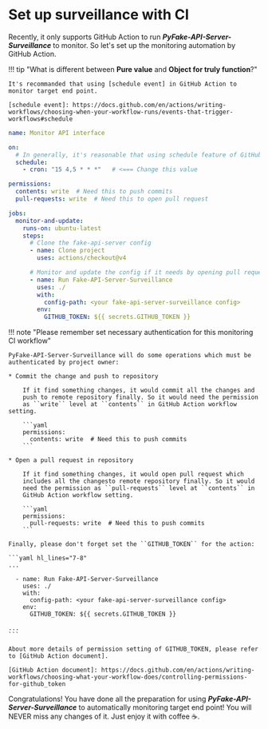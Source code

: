 # Set up surveillance with CI

Recently, it only supports GitHub Action to run **_PyFake-API-Server-Surveillance_** to monitor. So let's set up the
monitoring automation by GitHub Action.

!!! tip "What is different between **Pure value** and **Object for truly function**?"

    It's recommanded that using [schedule event] in GitHub Action to monitor target end point.

    [schedule event]: https://docs.github.com/en/actions/writing-workflows/choosing-when-your-workflow-runs/events-that-trigger-workflows#schedule


```yaml title=".github/workflows/monitor.yaml"
name: Monitor API interface

on:
  # In generally, it's reasonable that using schedule feature of GitHub Action to monitor the Back-End side API change..
  schedule:
    - cron: "15 4,5 * * *"   # <=== Change this value

permissions:
  contents: write  # Need this to push commits
  pull-requests: write  # Need this to open pull request

jobs:
  monitor-and-update:
    runs-on: ubuntu-latest
    steps:
      # Clone the fake-api-server config
      - name: Clone project
        uses: actions/checkout@v4

      # Monitor and update the config if it needs by opening pull request
      - name: Run Fake-API-Server-Surveillance
        uses: ./
        with:
          config-path: <your fake-api-server-surveillance config>
        env:
          GITHUB_TOKEN: ${{ secrets.GITHUB_TOKEN }}
```

!!! note "Please remember set necessary authentication for this monitoring CI workflow"

    PyFake-API-Server-Surveillance will do some operations which must be
    authenticated by project owner:

    * Commit the change and push to repository

        If it find something changes, it would commit all the changes and
        push to remote repository finally. So it would need the permission
        as ``write`` level at ``contents`` in GitHub Action workflow setting.

        ```yaml
        permissions:
          contents: write  # Need this to push commits
        ```

    * Open a pull request in repository

        If it find something changes, it would open pull request which
        includes all the changesto remote repository finally. So it would
        need the permission as ``pull-requests`` level at ``contents`` in
        GitHub Action workflow setting.

        ```yaml
        permissions:
          pull-requests: write  # Need this to push commits
        ```

    Finally, please don't forget set the ``GITHUB_TOKEN`` for the action:

    ```yaml hl_lines="7-8"
    ...

      - name: Run Fake-API-Server-Surveillance
        uses: ./
        with:
          config-path: <your fake-api-server-surveillance config>
        env:
          GITHUB_TOKEN: ${{ secrets.GITHUB_TOKEN }}

    ...
    ```

    About more details of permission setting of GITHUB_TOKEN, please refer
    to [GitHub Action document].

    [GitHub Action document]: https://docs.github.com/en/actions/writing-workflows/choosing-what-your-workflow-does/controlling-permissions-for-github_token

Congratulations! You have done all the preparation for using **_PyFake-API-Server-Surveillance_** to automatically
monitoring target end point! You will NEVER miss any changes of it. Just enjoy it with coffee ☕️.
